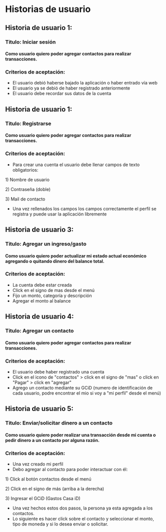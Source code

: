 # Historias de usuario

## Historia de usuario 1:

### Titulo:  Iniciar sesión

#### Como usuario quiero poder agregar contactos para realizar transacciones.

### Criterios de aceptación: 

* El usuario debió haberse bajado la aplicación o haber entrado vía web
* El usuario ya se debió de haber registrado anteriormente
* El usuario debe recordar sus datos de la cuenta

## Historia de usuario 1:

### Titulo:  Registrarse

#### Como usuario quiero poder agregar contactos para realizar transacciones.

### Criterios de aceptación: 

* Para crear una cuenta el usuario debe llenar campos de texto obligatorios:

1\) Nombre de usuario

2\) Contraseña (doble)

3\) Mail de contacto

* Una vez rellenados los campos los campos correctamente el perfil se registra y puede usar la aplicación libremente

## Historia de usuario 3: 

### Titulo:  Agregar un ingreso/gasto

#### Como usuario quiero poder actualizar mi estado actual económico agregando o quitando dinero del balance total.

### Criterios de aceptación: 

* La cuenta debe estar creada
* Click en el signo de mas desde el menú
* Fijo un monto, categoría y descripción
* Agregar el monto al balance

## Historia de usuario 4:

### Titulo:  Agregar un contacto

#### Como usuario quiero poder agregar contactos para realizar transacciones.

### Criterios de aceptación: 

* El usuario debe haber registrado una cuenta
* Click en el icono de "contactos" > click en el signo de "mas" o click en "Pagar" > click en "agregar"
* Agrego un contacto mediante su GCiD (numero de identificación de cada usuario, podre encontrar el mio si voy a "mi perfil" desde el menú)

## Historia de usuario 5: 

### Titulo:  Enviar/solicitar dinero a un contacto

#### Como usuario quiero poder realizar una transacción desde mi cuenta o pedir dinero a un contacto por alguna razón.

### Criterios de aceptación: 

* Una vez creado mi perfil
* Debo agregar al contacto para poder interactuar con él:

1\) Click al botón contactos desde el menú

2\) Click en el signo de más (arriba a la derecha)

3\) Ingresar el GCiD (Gastos Casa iD)

* Una vez hechos estos dos pasos, la persona ya esta agregada a los contactos. 
* Lo siguiente es hacer click sobre el contacto y seleccionar el monto, tipo de moneda y si lo desea enviar o solicitar.
